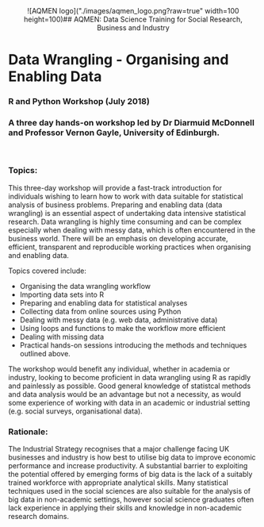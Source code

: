 <div align="center">![AQMEN logo]("./images/aqmen_logo.png?raw=true" width=100 height=100)</div?

<div align="center">## AQMEN: Data Science Training for Social Research, Business and Industry</div>

# Data Wrangling - Organising and Enabling Data

### R and Python Workshop (July 2018)

### A three day hands-on workshop led by Dr Diarmuid McDonnell and Professor Vernon Gayle, University of Edinburgh.

<br>

### Topics: 

This three-day workshop will provide a fast-track introduction for individuals wishing to learn how to work with data suitable for statistical analysis of business problems. Preparing and enabling data (data wrangling) is an essential aspect of undertaking data intensive statistical research. Data wrangling is highly time consuming and can be complex especially when dealing with messy data, which is often encountered in the business world. There will be an emphasis on developing accurate, efficient, transparent and reproducible working practices when organising and enabling data.

Topics covered include:
*	Organising the data wrangling workflow 
*	Importing data sets into R
*	Preparing and enabling data for statistical analyses
*	Collecting data from online sources using Python
*	Dealing with messy data (e.g. web data, administrative data)
*	Using loops and functions to make the workflow more efficient
* Dealing with missing data
* Practical hands-on sessions introducing the methods and techniques outlined above.

The workshop would benefit any individual, whether in academia or industry, looking to become proficient in data wrangling using R as rapidly and painlessly as possible. Good general knowledge of statistcal methods and data analysis would be an advantage but not a necessity, as would some experience of working with data in an academic or industrial setting (e.g. social surveys, organisational data).

### Rationale: 

The Industrial Strategy recognises that a major challenge facing UK businesses and industry is how best to utilise big data to improve economic performance and increase productivity. A substantial barrier to exploiting the potential offered by emerging forms of big data is the lack of a suitably trained workforce with appropriate analytical skills. Many statistical techniques used in the social sciences are also suitable for the analysis of big data in non-academic settings, however social science graduates often lack experience in applying their skills and knowledge in non-academic research domains.
